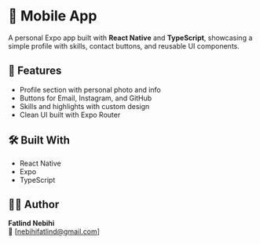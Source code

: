 # 📱 Mobile App

A personal Expo app built with **React Native** and **TypeScript**, showcasing a simple profile with skills, contact buttons, and reusable UI components.

## 🚀 Features
- Profile section with personal photo and info  
- Buttons for Email, Instagram, and GitHub  
- Skills and highlights with custom design  
- Clean UI built with Expo Router  

## 🛠️ Built With
- React Native  
- Expo  
- TypeScript

## 👨‍💻 Author
**Fatlind Nebihi**  
📧 [nebihifatlind@gmail.com]
